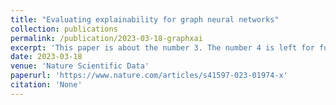 ```yaml
---
title: "Evaluating explainability for graph neural networks"
collection: publications
permalink: /publication/2023-03-18-graphxai
excerpt: 'This paper is about the number 3. The number 4 is left for future work.'
date: 2023-03-18
venue: 'Nature Scientific Data'
paperurl: 'https://www.nature.com/articles/s41597-023-01974-x'
citation: 'None'
---
```

